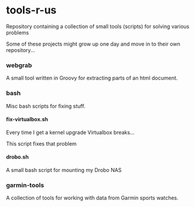 tools-r-us
==========

Repository containing a collection of small tools (scripts) for solving various problems

Some of these projects might grow up one day and move in to their own repository...

### webgrab ###

A small tool written in Groovy for extracting parts of an html document.

### bash ###

Misc bash scripts for fixing stuff.

#### fix-virtualbox.sh ####

Every time I get a kernel upgrade Virtualbox breaks...

This script fixes that problem

#### drobo.sh ####

A small bash script for mounting my Drobo NAS

### garmin-tools ###

A collection of tools for working with data from Garmin sports watches.
